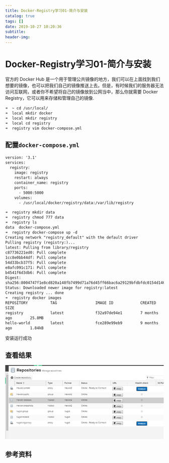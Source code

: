 ```yaml
---
title: Docker-Registry学习01-简介与安装
catalog: true
tags: []
date: 2019-10-27 10:20:36
subtitle:
header-img:
---
```

# Docker-Registry学习01-简介与安装
官方的 Docker Hub 是一个用于管理公共镜像的地方，我们可以在上面找到我们想要的镜像，也可以把我们自己的镜像推送上去。但是，有时候我们的服务器无法访问互联网，或者你不希望将自己的镜像放到公网当中，那么你就需要 Docker Registry，它可以用来存储和管理自己的镜像.
~~~
➜  ~ cd /usr/local/
➜  local mkdir docker
➜  local mkdir registry
➜  local cd registry
➜  registry vim docker-compose.yml
~~~

## 配置`docker-compose.yml`
~~~
version: '3.1'
services:
  registry:
    image: registry
    restart: always
    container_name: registry
    ports:
      - 5000:5000
    volumes:
      - /usr/local/docker/registry/data:/var/lib/registry
~~~
~~~
➜  registry mkdir data
➜  registry chmod 777 data
➜  registry ls
data  docker-compose.yml
➜  registry docker-compose up -d
Creating network "registry_default" with the default driver
Pulling registry (registry:)...
latest: Pulling from library/registry
c87736221ed0: Pull complete
1cc8e0bb44df: Pull complete
54d33bcb37f5: Pull complete
e8afc091c171: Pull complete
b4541f6d3db6: Pull complete
Digest: sha256:8004747f1e8cd820a148fb7499d71a76d45ff66bac6a29129bfdbfdc0154d146
Status: Downloaded newer image for registry:latest
Creating registry ... done
➜  registry docker images
REPOSITORY          TAG                 IMAGE ID            CREATED             SIZE
registry            latest              f32a97de94e1        7 months ago        25.8MB
hello-world         latest              fce289e99eb9        9 months ago        1.84kB
~~~
安装运行成功
## 查看结果
![](1.png)
## 参考资料
> 
